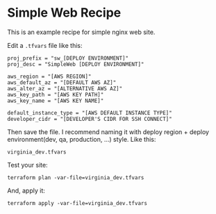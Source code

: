# Simple Web Recipe

This is an example recipe for simple nginx web site.

Edit a `.tfvars` file like this:

    proj_prefix = "sw_[DEPLOY ENVIRONMENT]"
    proj_desc = "SimpleWeb [DEPLOY ENVIRONMENT]"

    aws_region = "[AWS REGION]"
    aws_default_az = "[DEFAULT AWS AZ]"
    aws_alter_az = "[ALTERNATIVE AWS AZ]"
    aws_key_path = "[AWS KEY PATH]"
    aws_key_name = "[AWS KEY NAME]"

    default_instance_type = "[AWS DEFAULT INSTANCE TYPE]"
    developer_cidr = "[DEVELOPER'S CIDR FOR SSH CONNECT]"


Then save the file. I recommend naming it with deploy region + deploy
environment(dev, qa, production, ...) style. Like this:

    virginia_dev.tfvars


Test your site:

    terraform plan -var-file=virginia_dev.tfvars

And, apply it:

    terraform apply -var-file=virginia_dev.tfvars
